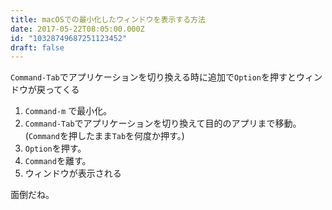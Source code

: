 ```yaml
---
title: macOSでの最小化したウィンドウを表示する方法
date: 2017-05-22T08:05:00.000Z
id: "10328749687251123452"
draft: false
---
```

`Command-Tab`でアプリケーションを切り換える時に追加で`Option`を押すとウィンドウが戻ってくる

1. `Command-m` で最小化。
2. `Command-Tab`でアプリケーションを切り換えて目的のアプリまで移動。(`Command`を押したまま`Tab`を何度か押す。)
3. `Option`を押す。
4. `Command`を離す。
5. ウィンドウが表示される

面倒だね。
